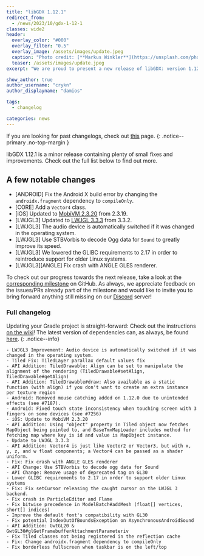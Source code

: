 ```yaml
---
title: "libGDX 1.12.1"
redirect_from:
  - /news/2023/10/gdx-1-12-1
classes: wide2
header:
  overlay_color: "#000"
  overlay_filter: "0.5"
  overlay_image: /assets/images/update.jpeg
  caption: "Photo credit: [**Markus Winkler**](https://unsplash.com/photos/cxoR55-bels)"
  teaser: /assets/images/update.jpeg
excerpt: "We are proud to present a new release of libGDX: version 1.12.1!"

show_author: true
author_username: "crykn"
author_displayname: "damios"

tags:
  - changelog

categories: news
---
```

If you are looking for past changelogs, check out [this](/news/changelog/) page.
{: .notice--primary .no-top-margin }

libGDX 1.12.1 is a minor release containing plenty of small fixes and improvements. Check out the full list below to find out more.

## A few notable changes
- [ANDROID] Fix the Android X build error by changing the `androidx.fragment` dependency to `compileOnly`.
- [CORE] Add a `Vector4` class.
- [iOS] Updated to [MobiVM 2.3.20](https://github.com/MobiVM/robovm/wiki/Changelog) from 2.3.19.
- [LWJGL3] Updated to [LWJGL 3.3.3](https://github.com/LWJGL/lwjgl3/releases/tag/3.3.3) from 3.3.2.
- [LWJGL3] The audio device is automatically switched if it was changed in the operating system.
- [LWJGL3] Use STBVorbis to decode Ogg data for `Sound` to greatly improve its speed.
- [LWJGL3] We lowered the GLIBC requirements to 2.17 in order to reintroduce support for older Linux systems.
- [LWJGL3][ANGLE] Fix crash with ANGLE GLES renderer.

To check out our progress towards the next release, take a look at the [corresponding milestone](https://github.com/libgdx/libgdx/milestone/6) on GitHub. As always, we appreciate feedback on the issues/PRs already part of the milestone and would like to invite you to bring forward anything still missing on our [Discord](/community/discord/) server!

### Full changelog
Updating your Gradle project is straight-forward: Check out the instructions [on the wiki](/wiki/articles/updating-libgdx)! The latest version of dependencies can, as always, be found [here](/dev/versions/).
{: .notice--info}
```
- LWJGL3 Improvement: Audio device is automatically switched if it was changed in the operating system.
- Tiled Fix: TiledLayer parallax default values fix
- API Addition: TiledDrawable: Align can be set to manipulate the alignment of the rendering (TiledDrawable#setAlign, TiledDrawable#getAlign)
- API Addition: TiledDrawable#draw: Also available as a static function (with align) if you don't want to create an extra instance per texture region
- Android: Removed mouse catching added on 1.12.0 due to unintended effects (see #7187).
- Android: Fixed touch state inconsistency when touching screen with 3 fingers on some devices (see #7256)
- iOS: Update to MobiVM 2.3.20
- API Addition: Using "object" property in Tiled object now fetches MapObject being pointed to, and BaseTmxMapLoader includes method for fetching map where key is id and value is MapObject instance.
- Update to LWJGL 3.3.3
- API Addition: Vector4 is just like Vector2 or Vector3, but with x, y, z, and w float components; a Vector4 can be passed as a shader uniform.
- Fix: Fix crash with ANGLE GLES renderer
- API Change: Use STBVorbis to decode ogg data for Sound
- API Change: Remove usage of deprecated tag on GL30
- Lower GLIBC requirements to 2.17 in order to support older Linux systems
- Fix: Fix setCursor releasing the caught cursor on the LWJGL 3 backend.
- Fix crash in ParticleEditor and Flame
- Fix bitwise precedence in ModelBatch#addMesh (float[] vertices, short[] indices)
- Improve the default font's compatibility with GL30
- Fix potential IndexOutOfBoundsException on AsynchronousAndroidSound
- API Addition: GwtGL20 & GwtGL30#glGetFramebufferAttachmentParameteriv
- Fix Tiled classes not being registered in the reflection cache
- Fix: Change androidx.fragment dependency to compileOnly
- Fix borderless fullscreen when taskbar is on the left/top
```
